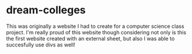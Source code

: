 # dream-colleges
This was originally a website I had to create for a computer science class project. I'm really proud of this website though considering not only is this the first website created with an external sheet, but also I was able to succesfully use divs as well!
